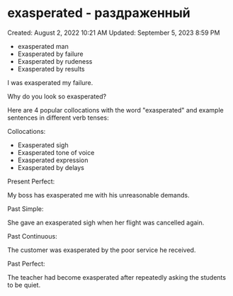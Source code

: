 # exasperated - раздраженный

Created: August 2, 2022 10:21 AM
Updated: September 5, 2023 8:59 PM

- exasperated man
- Exasperated by failure
- Exasperated by rudeness
- Exasperated by results

I was exasperated my failure.

Why do you look so exasperated?

Here are 4 popular collocations with the word "exasperated" and example sentences in different verb tenses:

Collocations:

- Exasperated sigh
- Exasperated tone of voice
- Exasperated expression
- Exasperated by delays

Present Perfect:

My boss has exasperated me with his unreasonable demands.

Past Simple:

She gave an exasperated sigh when her flight was cancelled again.

Past Continuous:

The customer was exasperated by the poor service he received.

Past Perfect:

The teacher had become exasperated after repeatedly asking the students to be quiet.
